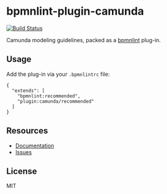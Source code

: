 # bpmnlint-plugin-camunda

[![Build Status](https://travis-ci.org/camunda/bpmnlint-plugin-camunda.svg?branch=master)](https://travis-ci.org/camunda/bpmnlint-plugin-camunda)

Camunda modeling guidelines, packed as a [bpmnlint](https://github.com/bpmn-io/bpmnlint) plug-in.


## Usage

Add the plug-in via your `.bpmnlintrc` file:

```
{
  "extends": [
    "bpmnlint:recommended",
    "plugin:camunda/recommended"
  ]
}
```


## Resources

* [Documentation](https://github.com/camunda/bpmnlint-plugin-camunda/tree/master/docs/rules)
* [Issues](https://github.com/camunda/bpmnlint-plugin-camunda/issues)


## License

MIT
